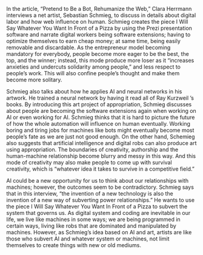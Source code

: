 In the article, “Pretend to Be a Bot, Rehumanize the Web,” Clara Herrmann interviews a net artist, Sebastian Schmieg, to discuss in details about digital labor and how web influence on human. Schmieg creates the piece I Will Say Whatever You Want In Front of a Pizza by using the Prezi presentation software and narrate digital workers being software extensions; having to optimize themselves to earn cheap money; at same time, being easily removable and discardable. As the entrepreneur model becoming mandatory for everybody, people become more eager to be the best, the top, and the winner; instead, this mode produce more loser as it “increases anxieties and undercuts solidarity among people,” and less respect to people’s work. This will also confine people’s thought and make them become more solitary. 

Schmieg also talks about how he applies AI and neural networks in his artwork. He trained a neural network by having it read all of Ray Kurzweil ’s books. By introducing this art project of appropriation, Schmieg discusses about people are becoming the software extensions again when working on AI or even working for AI. Schmieg thinks that it is hard to picture the future of how the whole automation will influence on human eventually. Working boring and tiring jobs for machines like bots might eventually become most people’s fate as we are just not good enough. On the other hand, Schemieg also suggests that artificial intelligence and digital robs can also produce art using appropriation. The boundaries of creativity, authorship and the human-machine relationship become blurry and messy in this way. And this mode of creativity may also make people to come up with survival creativity, which is “whatever idea it takes to survive in a competitive field.” 

AI could be a new opportunity for us to think about our relationships with machines; however, the outcomes seem to be contradictory. Schmieg says that in this interview, “the invention of a new technology is also the invention of a new way of subverting power relationships.” He wants to use the piece I Will Say Whatever You Want In Front of a Pizza to subvert the system that governs us. As digital system and coding are inevitable in our life, we live like machines in some ways; we are being programmed in certain ways, living like robs that are dominated and manipulated by machines. However, as Schmieg’s idea based on AI and art, artists are like those who subvert AI and whatever system or machines, not limit themselves to create things with new or old mediums. 
